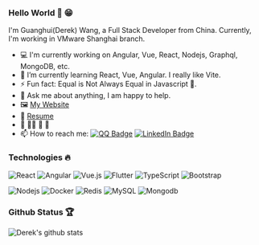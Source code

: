 <!--
**wghglory/wghglory** is a ✨ _special_ ✨ repository because its `README.md` (this file) appears on your GitHub profile.

Here are some ideas to get you started:

- 🔭 I’m currently working on ...
- 🌱 I’m currently learning ...
- 👯 I’m looking to collaborate on ...
- 🤔 I’m looking for help with ...
- 💬 Ask me about ...
- 📫 How to reach me: ...
- 😄 Pronouns: ...
- ⚡ Fun fact: ...
-->

### Hello World 👋 😁

I'm Guanghui(Derek) Wang, a Full Stack Developer from China. Currently, I'm working in VMware Shanghai branch.

<!-- <img align="right" alt="GIF" src="https://media.giphy.com/media/836HiJc7pgzy8iNXCn/giphy.gif" width="400" /> -->

- 💻 I'm currently working on Angular, Vue, React, Nodejs, Graphql, MongoDB, etc.
- 🌱 I’m currently learning React, Vue, Angular. I really like Vite.
- ⚡ Fun fact: Equal is Not Always Equal in Javascript 🤣.
- 💬 Ask me about anything, I am happy to help.
- 🖼 [My Website](https://derekw.vercel.app/)
- 📝 [Resume](https://github.com/wghglory/guanghui.resume)
- 🏀 🏊‍♂️ 🏸 🏓
- 📫 How to reach me: [![QQ Badge](https://img.shields.io/badge/-747776580@qq.com-0271BF?style=flat-square&logo=QQ&logoColor=white&link=mailto:747776580@qq.com)](mailto:747776580@qq.com) [![LinkedIn Badge](https://img.shields.io/badge/-guanghuiwang-blue?style=flat-square&logo=Linkedin&logoColor=white&link=https://www.linkedin.com/in/guanghuiwang)](https://www.linkedin.com/in/guanghuiwang/)

<!-- [![Twitter Badge](https://img.shields.io/badge/-@wghglory-1ca0f1?style=flat-square&labelColor=1ca0f1&logo=twitter&logoColor=white&link=https://twitter.com/wghglory)](https://twitter.com/wghglory) [![Instagram Badge](https://img.shields.io/badge/-@wghglory-e4405f?style=flat-square&labelColor=f94877&logo=instagram&logoColor=white&link=https://www.instagram.com/wghglory/)](https://www.instagram.com/wghglory/) -->
<!-- - 👯 I’m looking to collaborate on [Gitbook](https://github.com/wghglory/gitbook) 🤝; -->

### Technologies 🔥

<!-- ![Python](https://img.shields.io/badge/-Python-black?style=flat&logo=python) ![Java](https://img.shields.io/badge/Java-orange?style=flat&logo=java&logoColor=white) ![SpringBoot](https://img.shields.io/badge/-Springboot-black?style=flat&logo=spring) ![AzureDevops](https://img.shields.io/badge/-AzureDevops-0175C2?style=flat&logo=azureDevops) -->

![React](https://img.shields.io/badge/-React-black?style=flat&logo=react) ![Angular](https://img.shields.io/badge/-Angular-DD0031?style=flat&logo=angular) ![Vue.js](https://img.shields.io/badge/-Vue.js-4fc08d?style=flat&logo=vue.js) ![Flutter](https://img.shields.io/badge/-Flutter-Black?style=flat&logo=flutter) ![TypeScript](https://img.shields.io/badge/-TypeScript-1572B6?style=flat&logo=typescript) ![Bootstrap](https://img.shields.io/badge/-Bootstrap-563D7C?style=flat&logo=bootstrap) 

![Nodejs](https://img.shields.io/badge/-Nodejs-black?style=flat&logo=Node.js) ![Docker](https://img.shields.io/badge/-Docker-black?style=flat&logo=docker) ![Redis](https://img.shields.io/badge/-Redis-black?style=flat&logo=redis) ![MySQL](https://img.shields.io/badge/-MySQL-black?style=flat&logo=mysql) ![Mongodb](https://img.shields.io/badge/-Mongodb-Black?style=flat&logo=mongodb)

### Github Status 🏆

![Derek's github stats](https://github-readme-stats.vercel.app/api?username=wghglory&hide=contribs&show_icons=true&hide_border=true&count_private=true&theme=vue)

<!-- ![Derek's most used languages](https://github-readme-stats.vercel.app/api/top-langs/?username=wghglory&theme=vue) -->

<!-- Contact icons
<a href="https://www.linkedin.com/in/guanghuiwang/">
  <img align="left" alt="Derek's LinkedIn" width="22px" src="https://cdn.jsdelivr.net/npm/simple-icons@v3/icons/linkedin.svg" />
</a>
<a href="https://github.com/wghglory">
  <img align="left" alt="Derek's Github" width="22px" src="https://cdn.jsdelivr.net/npm/simple-icons@v3/icons/github.svg" />
</a>
<a href="https://instagram.com/wghglory">
  <img align="left" alt="Derek's Instagram" width="22px" src="https://cdn.jsdelivr.net/npm/simple-icons@v3/icons/instagram.svg" />
</a>
<a href="https://www.facebook.com/wghglory">
  <img align="left" alt="Derek's Facebook" width="22px" src="https://cdn.jsdelivr.net/npm/simple-icons@v3/icons/facebook.svg" />
</a>
<a href="https://medium.com/@wghglory">
  <img align="left" alt="Derek's Medium" width="22px" src="https://cdn.jsdelivr.net/npm/simple-icons@v3/icons/medium.svg" />
</a>

<a href="https://github.com/wghglory/gitbook">
  <img align="left" src="https://github-readme-stats.vercel.app/api/pin/?username=wghglory&repo=gitbook" />
</a>

<div align="center">
  <h3 align="center">Connect with me<img align="center" src="https://github.com/rajput2107/rajput2107/blob/master/Assets/Handshake.gif" height="33px" /></h3>
</div>
<p align="center">
 <a href="https://www.linkedin.com/in/https://www.linkedin.com/in/guanghuiwang/" target="blank">
  <img align="center" alt="Derek's LinkedIn" width="30px" src="https://www.vectorlogo.zone/logos/linkedin/linkedin-icon.svg" />
 </a>
 <a href="https://www.instagram.com/cyber_freak_21/" target="blank">
  <img align="center" alt="Derek's Instagram" width="30px" src="https://www.vectorlogo.zone/logos/instagram/instagram-icon.svg" />
 </a>
 <a href="https://twitter.com/wghglory" target="blank">
  <img align="center" alt="Derek's Twitter" width="30px" src="https://www.vectorlogo.zone/logos/twitter/twitter-official.svg" />
 </a>
 <a href="https://medium.com/wghglory" target="blank">
  <img align="center" alt="Derek's Twitter" width="30px" src="https://www.vectorlogo.zone/logos/medium/medium-tile.svg" />
 </a>
  <br/>
  <br/>
  Thanks for stopping by 😁<br/>
</p> -->

<!-- <p align="center">
  Visitor count<br>
  <img src="https://profile-counter.glitch.me/wghglory/count.svg" />
</p> -->
